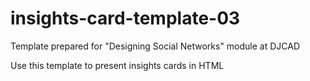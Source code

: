 # insights-card-template-03

Template prepared for "Designing Social Networks" module at DJCAD

Use this template to present insights cards in HTML

